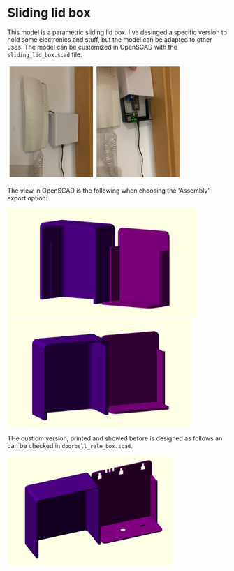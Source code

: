 # Sliding lid box

This model is a parametric sliding lid box. I've desinged a specific version to hold some electronics and stuff, but the model can be adapted to other uses. The model can be customized in OpenSCAD with the `sliding_lid_box.scad` file.

<img src="./../media/17_sliding_lid_box.png" width=400;/>

The view in OpenSCAD is the following when choosing the 'Assembly' export option:

<img src="./../media/17_sliding_lid_box_right.png" height=250;/> <img src="./../media/17_sliding_lid_box_left.png" height=250;/>

THe custiom version, printed and showed before is designed as follows an can be checked in `doorbell_rele_box.scad`.

<img src="./../media/17_doorbell_rele_box_scad.png" height=250;/>
